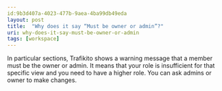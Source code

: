 ```yaml
---
id:9b3d407a-4023-477b-9aea-4ba99db49eda
layout: post
title:  "Why does it say “Must be owner or admin”?"
uri: why-does-it-say-must-be-owner-or-admin
tags: [workspace]
---
```


In particular sections, Trafikito shows a warning message that a member must be the owner or admin. It means that your role is insufficient for that specific view and you need to have a higher role. You can ask admins or owner to make changes.